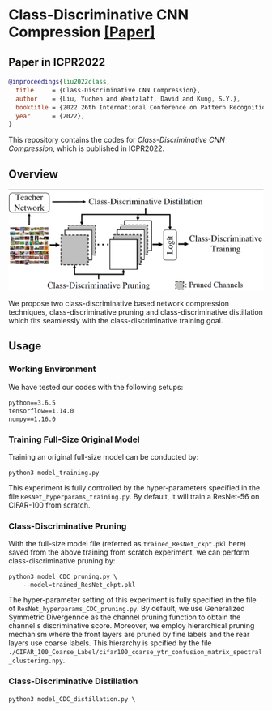 # Class-Discriminative CNN Compression [[Paper]](https://arxiv.org/abs/2110.10864)


## Paper in ICPR2022
```BibTex
@inproceedings{liu2022class,
  title     = {Class-Discriminative CNN Compression},
  author    = {Liu, Yuchen and Wentzlaff, David and Kung, S.Y.},
  booktitle = {2022 26th International Conference on Pattern Recognition (ICPR)},
  year      = {2022},
}
```

This repository contains the codes for *Class-Discriminative CNN Compression*, which is published in ICPR2022.

## Overview

<a><img src='Assets/CDC_Flow_Chart.png' width=1100></a>

We propose two class-discriminative based network compression techniques, class-discriminative pruning and class-discriminative distillation which fits seamlessly with the class-discriminative training goal. 

## Usage

### Working Environment

We have tested our codes with the following setups:

```
python==3.6.5
tensorflow==1.14.0
numpy==1.16.0
```


### Training Full-Size Original Model

Training an original full-size model can be conducted by:

```
python3 model_training.py
```

This experiment is fully controlled by the hyper-parameters specified in the file `ResNet_hyperparams_training.py`. By default, it will train a ResNet-56 on CIFAR-100 from scratch. 


### Class-Discriminative Pruning

With the full-size model file (referred as `trained_ResNet_ckpt.pkl` here) saved from the above training from scratch experiment, we can perform class-discriminative pruning by:

```
python3 model_CDC_pruning.py \
	--model=trained_ResNet_ckpt.pkl
```

The hyper-parameter setting of this experiment is fully specified in the file of `ResNet_hyperparams_CDC_pruning.py`. 
By default, we use Generalized Symmetric Divergennce as the channel pruning function to obtain the channel's discriminative score. 
Moreover, we employ hierarchical pruning mechanism where the front layers are pruned by fine labels and the rear layers use coarse labels. 
This hierarchy is spcified by the file `./CIFAR_100_Coarse_Label/cifar100_coarse_ytr_confusion_matrix_spectral_clustering.npy`.


### Class-Discriminative Distillation

```
python3 model_CDC_distillation.py \

```





